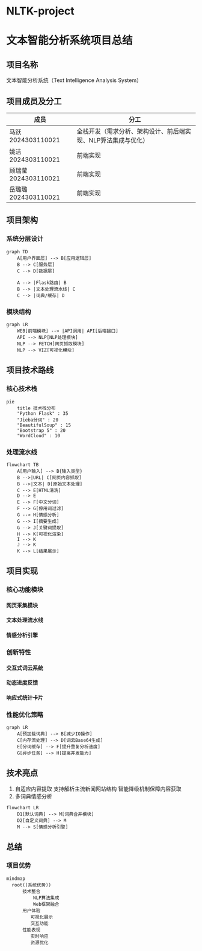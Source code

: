 # NLTK-project
# 文本智能分析系统项目总结

## 项目名称
文本智能分析系统（Text Intelligence Analysis System）

## 项目成员及分工
| 成员             | 分工                              |
|------------------|-----------------------------------|
| 马跃2024303110021 | 全栈开发（需求分析、架构设计、前后端实现、NLP算法集成与优化）|
| 姚洁2024303110021 | 前端实现|
| 顾瑞莹2024303110021 | 前端实现|
| 岳璐璐2024303110021 | 前端实现|

## 项目架构
### 系统分层设计
```mermaid
graph TD
    A[用户界面层] --> B[应用逻辑层]
    B --> C[服务层]
    C --> D[数据层]
    
    A --> |Flask路由| B
    B --> |文本处理流水线| C
    C --> |词典/缓存| D
```
### 模块结构
```mermaid
graph LR
    WEB[前端模块] --> |API调用| API[后端接口]
    API --> NLP[NLP处理模块]
    NLP --> FETCH[网页抓取模块]
    NLP --> VIZ[可视化模块]
```
## 项目技术路线
### 核心技术栈
```mermaid
pie
    title 技术栈分布
    "Python Flask" : 35
    "Jieba分词" : 20
    "BeautifulSoup" : 15
    "Bootstrap 5" : 20
    "WordCloud" : 10
```
### 处理流水线
```mermaid
flowchart TB
    A[用户输入] --> B{输入类型}
    B -->|URL| C[网页内容抓取]
    B -->|文本| D[原始文本处理]
    C --> E[HTML清洗]
    D --> E
    E --> F[中文分词]
    F --> G[停用词过滤]
    G --> H[情感分析]
    G --> I[摘要生成]
    G --> J[关键词提取]
    H --> K[可视化渲染]
    I --> K
    J --> K
    K --> L[结果展示]
```
## 项目实现
### 核心功能模块
#### 网页采集模块
#### 文本处理流水线
#### 情感分析引擎
### 创新特性
#### 交互式词云系统
#### 动态进度反馈
#### 响应式统计卡片
### 性能优化策略
```mermaid
graph LR
    A[预加载词典] --> B[减少IO操作]
    C[内存流处理] --> D[词云Base64生成]
    E[分词缓存] --> F[提升重复分析速度]
    G[异步任务] --> H[提高并发能力]
```
## 技术亮点
1. ​​自适应内容提取​​
支持解析主流新闻网站结构
智能降级机制保障内容获取
2. ​​多词典情感分析
```mermaid
flowchart LR
    D1[默认词典] --> M[词典合并模块]
    D2[自定义词典] --> M
    M --> S[情感分析引擎]
```
## 总结
### 项目优势
```mermaid
mindmap
  root((系统优势))
      技术整合
          NLP算法集成
          Web框架融合
      用户体验
         可视化展示
         交互功能
      性能表现
         实时响应
         资源优化
```

